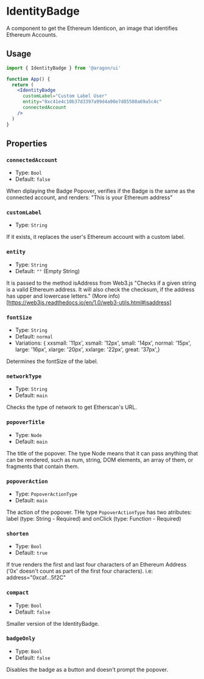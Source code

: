 # IdentityBadge

A component to get the Ethereum Identicon, an image that identifies Ethereum Accounts.

## Usage

```jsx
import { IdentityBadge } from '@aragon/ui'

function App() {
  return (
    <IdentityBadge
      customLabel="Custom Label User"
      entity="0xc41e4c10b37d3397a99d4a90e7d85508a69a5c4c"
      connectedAccount
    />
  )
}
```

## Properties

### `connectedAccount`

- Type: `Bool`
- Default: `false`

When diplaying the Badge Popover, verifies if the Badge is the same as the connected account, and renders: "This is your Ethereum address"

### `customLabel`

- Type: `String`

If it exists, it replaces the user's Ethereum account with a custom label.

### `entity`

- Type: `String`
- Default: `""` (Empty String)

It is passed to the method isAddress from Web3.js
"Checks if a given string is a valid Ethereum address. It will also check the checksum, if the address has upper and lowercase letters." (More info)[https://web3js.readthedocs.io/en/1.0/web3-utils.html#isaddress]

### `fontSize`

- Type: `String`
- Default: `normal`
- Variations: {
  xxsmall: '11px',
  xsmall: '12px',
  small: '14px',
  normal: '15px',
  large: '16px',
  xlarge: '20px',
  xxlarge: '22px',
  great: '37px',}

Determines the fontSize of the label.

### `networkType`

- Type: `String`
- Default: `main`

Checks the type of network to get Etherscan's URL.

### `popoverTitle`

- Type: `Node`
- Default: `main`

The title of the popover. The type Node means that it can pass anything that can be rendered, such as num, string, DOM elements, an array of them, or fragments that contain them.

### `popoverAction`

- Type: `PopoverActionType`
- Default: `main`

The action of the popover. THe type `PopoverActionType` has two atributes: label (type: String - Required) and onClick (type: Function - Required)

### `shorten`

- Type: `Bool`
- Default: `true`

If true renders the first and last four characters of an Ethereum Address ('0x' doesn't count as part of the first four characters). i.e: address="0xcaf…5f2C"

### `compact`

- Type: `Bool`
- Default: `false`

Smaller version of the IdentityBadge.

### `badgeOnly`

- Type: `Bool`
- Default: `false`

Disables the badge as a button and doesn't prompt the popover.
